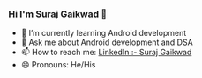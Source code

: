 ### Hi I'm Suraj Gaikwad 👋

- 🌱 I’m currently learning Android development
- 💬 Ask me about Android development and DSA
- 📫 How to reach me: [LinkedIn :- Suraj Gaikwad](https://www.linkedin.com/in/suraj-gaikwad-78013221b/)
- 😄 Pronouns: He/His

